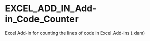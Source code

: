 # EXCEL_ADD_IN_Add-in_Code_Counter
Excel Add-in for counting the lines of code in Excel Add-ins (.xlam)
